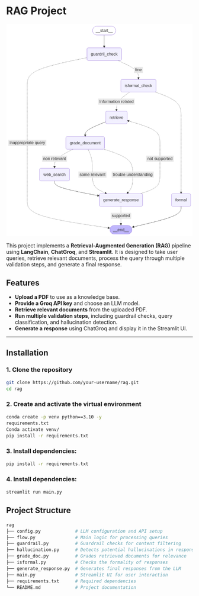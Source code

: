 # RAG Project

![Project Logo](./image/graph.png)

This project implements a **Retrieval-Augmented Generation (RAG)** pipeline using **LangChain**, **ChatGroq**, and **Streamlit**. It is designed to take user queries, retrieve relevant documents, process the query through multiple validation steps, and generate a final response.

## Features

- **Upload a PDF** to use as a knowledge base.
- **Provide a Groq API key** and choose an LLM model.
- **Retrieve relevant documents** from the uploaded PDF.
- **Run multiple validation steps**, including guardrail checks, query classification, and hallucination detection.
- **Generate a response** using ChatGroq and display it in the Streamlit UI.

---

## Installation

### 1. Clone the repository

```bash
git clone https://github.com/your-username/rag.git
cd rag
```

### 2. Create and activate the virtual environment
```bash
conda create -p venv python==3.10 -y
requirements.txt
Conda activate venv/
pip install -r requirements.txt
```
### 3. Install dependencies:
```bash
pip install -r requirements.txt
```
### 4. Install dependencies:
```bash
streamlit run main.py
```

## Project Structure
```bash
rag
├── config.py             # LLM configuration and API setup
├── flow.py               # Main logic for processing queries
├── guardrail.py          # Guardrail checks for content filtering
├── hallucination.py      # Detects potential hallucinations in responses
├── grade_doc.py          # Grades retrieved documents for relevance
├── isformal.py           # Checks the formality of responses
├── generate_response.py  # Generates final responses from the LLM
├── main.py               # Streamlit UI for user interaction
├── requirements.txt      # Required dependencies
└── README.md             # Project documentation
```